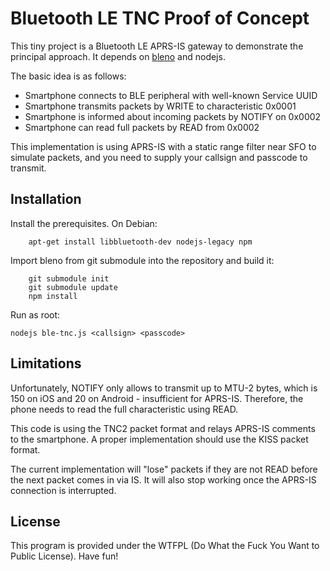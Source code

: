 # Bluetooth LE TNC Proof of Concept

This tiny project is a Bluetooth LE APRS-IS gateway to demonstrate the
principal approach. It depends on [bleno](https://github.com/sandeepmistry/bleno)
and nodejs.

The basic idea is as follows:

 * Smartphone connects to BLE peripheral with well-known Service UUID
 * Smartphone transmits packets by WRITE to characteristic 0x0001
 * Smartphone is informed about incoming packets by NOTIFY on 0x0002
 * Smartphone can read full packets by READ from 0x0002

This implementation is using APRS-IS with a static range filter near SFO to
simulate packets, and you need to supply your callsign and passcode to
transmit.

## Installation

Install the prerequisites. On Debian:

        apt-get install libbluetooth-dev nodejs-legacy npm

Import bleno from git submodule into the repository and build it:

        git submodule init
        git submodule update
        npm install

Run as root:

	nodejs ble-tnc.js <callsign> <passcode>

## Limitations

Unfortunately, NOTIFY only allows to transmit up to MTU-2 bytes, which is 150
on iOS and 20 on Android - insufficient for APRS-IS. Therefore, the phone
needs to read the full characteristic using READ.

This code is using the TNC2 packet format and relays APRS-IS comments to the
smartphone. A proper implementation should use the KISS packet format.

The current implementation will "lose" packets if they are not READ before the
next packet comes in via IS.  It will also stop working once the APRS-IS
connection is interrupted.

## License

This program is provided under the WTFPL (Do What the Fuck You Want to Public
License). Have fun!
